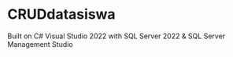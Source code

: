 # CRUDdatasiswa
Built on C# Visual Studio 2022 with SQL Server 2022 &amp; SQL Server Management Studio

